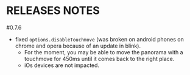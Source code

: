 RELEASES NOTES
==============

#0.7.6

* fixed `options.disableTouchmove` (was broken on android phones on chrome and opera because of an update in blink).
	* For the moment, you may be able to move the panorama with a touchmove for 450ms until it comes back to the right place.
	* iOs devices are not impacted.